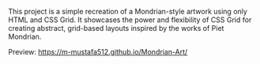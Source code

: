 This project is a simple recreation of a Mondrian-style artwork using only HTML and CSS Grid. It showcases the power and flexibility of CSS Grid for creating abstract, grid-based layouts inspired by the works of Piet Mondrian.

Preview:  https://m-mustafa512.github.io/Mondrian-Art/
